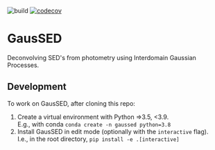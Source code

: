 ![build](https://github.com/jfcrenshaw/GausSED/workflows/build/badge.svg)
[![codecov](https://codecov.io/gh/jfcrenshaw/GausSED/branch/main/graph/badge.svg?token=PBkUC6rUYp)](https://codecov.io/gh/jfcrenshaw/GausSED)


# GausSED
Deconvolving SED's from photometry using Interdomain Gaussian Processes. 


## Development

To work on GausSED, after cloning this repo:
1. Create a virtual environment with Python =>3.5, <3.9.  
E.g., with conda `conda create -n gaussed python=3.8`
2. Install GausSED in edit mode (optionally with the `interactive` flag).  
I.e., in the root directory, `pip install -e .[interactive]`
